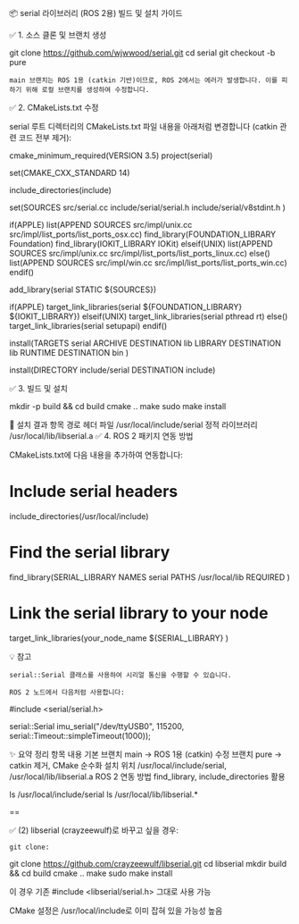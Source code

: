📦 serial 라이브러리 (ROS 2용) 빌드 및 설치 가이드


✅ 1. 소스 클론 및 브랜치 생성

git clone https://github.com/wjwwood/serial.git
cd serial
git checkout -b pure

    main 브랜치는 ROS 1용 (catkin 기반)이므로, ROS 2에서는 에러가 발생합니다. 이를 피하기 위해 로컬 브랜치를 생성하여 수정합니다.

✅ 2. CMakeLists.txt 수정

serial 루트 디렉터리의 CMakeLists.txt 파일 내용을 아래처럼 변경합니다 (catkin 관련 코드 전부 제거):

cmake_minimum_required(VERSION 3.5)
project(serial)

set(CMAKE_CXX_STANDARD 14)

include_directories(include)

set(SOURCES
    src/serial.cc
    include/serial/serial.h
    include/serial/v8stdint.h
)

if(APPLE)
    list(APPEND SOURCES src/impl/unix.cc src/impl/list_ports/list_ports_osx.cc)
    find_library(FOUNDATION_LIBRARY Foundation)
    find_library(IOKIT_LIBRARY IOKit)
elseif(UNIX)
    list(APPEND SOURCES src/impl/unix.cc src/impl/list_ports/list_ports_linux.cc)
else()
    list(APPEND SOURCES src/impl/win.cc src/impl/list_ports/list_ports_win.cc)
endif()

add_library(serial STATIC ${SOURCES})

if(APPLE)
    target_link_libraries(serial ${FOUNDATION_LIBRARY} ${IOKIT_LIBRARY})
elseif(UNIX)
    target_link_libraries(serial pthread rt)
else()
    target_link_libraries(serial setupapi)
endif()

install(TARGETS serial
    ARCHIVE DESTINATION lib
    LIBRARY DESTINATION lib
    RUNTIME DESTINATION bin
)

install(DIRECTORY include/serial DESTINATION include)

✅ 3. 빌드 및 설치

mkdir -p build && cd build
cmake ..
make
sudo make install

📁 설치 결과
항목	경로
헤더 파일	/usr/local/include/serial
정적 라이브러리	/usr/local/lib/libserial.a
✅ 4. ROS 2 패키지 연동 방법

CMakeLists.txt에 다음 내용을 추가하여 연동합니다:

# Include serial headers
include_directories(/usr/local/include)

# Find the serial library
find_library(SERIAL_LIBRARY
  NAMES serial
  PATHS /usr/local/lib
  REQUIRED
)

# Link the serial library to your node
target_link_libraries(your_node_name
  ${SERIAL_LIBRARY}
)

💡 참고

    serial::Serial 클래스를 사용하여 시리얼 통신을 수행할 수 있습니다.

    ROS 2 노드에서 다음처럼 사용합니다:

#include <serial/serial.h>

serial::Serial imu_serial("/dev/ttyUSB0", 115200, serial::Timeout::simpleTimeout(1000));

✨ 요약 정리
항목	내용
기본 브랜치	main → ROS 1용 (catkin)
수정 브랜치	pure → catkin 제거, CMake 순수화
설치 위치	/usr/local/include/serial, /usr/local/lib/libserial.a
ROS 2 연동 방법	find_library, include_directories 활용


ls /usr/local/include/serial
ls /usr/local/lib/libserial.*


==

✅ (2) libserial (crayzeewulf)로 바꾸고 싶을 경우:

    git clone:

git clone https://github.com/crayzeewulf/libserial.git
cd libserial
mkdir build && cd build
cmake ..
make
sudo make install

이 경우 기존 #include <libserial/serial.h> 그대로 사용 가능

CMake 설정은 /usr/local/include로 이미 잡혀 있을 가능성 높음